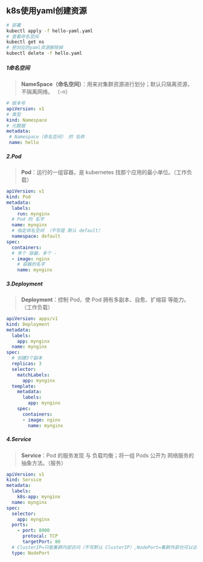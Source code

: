 ## k8s使用yaml创建资源

```sh
# 部署
kubectl apply -f hello-yaml.yaml
# 查看命名空间
kubectl get ns
# 把对应的yaml资源删除掉
kubectl delete -f hello.yaml
```

##### 1命名空间

>  **NameSpace（命名空间）**：用来对集群资源进行划分；默认只隔离资源，不隔离网络。 （-n）

```yaml
# 版本号
apiVersion: v1
# 类型
kind: Namespace
# 元数据
metadata:
 # Namespace（命名空间） 的 名称
 name: hello
```

##### 2.Pod

> **Pod**：运行的一组容器，是 kubernetes 找那个应用的最小单位。（工作负载）

```yaml
apiVersion: v1
kind: Pod
metadata:
  labels:
    run: mynginx
  # Pod 的 名字  
  name: mynginx
  # 指定命名空间 （不写是 默认 default）
  namespace: default
spec:
  containers:
  # 多个 容器，多个 - 
  - image: nginx
    # 容器的名字
    name: mynginx
```

##### 3.Deployment

> **Deployment**：控制 Pod，使 Pod 拥有多副本、自愈、扩缩容 等能力。（工作负载）

```yaml
apiVersion: apps/v1
kind: Deployment
metadata:
  labels:
    app: mynginx
  name: mynginx
spec:
  # 创建3个副本
  replicas: 3
  selector:
    matchLabels:
      app: mynginx
  template:
    metadata:
      labels:
        app: mynginx
    spec:
      containers:
      - image: nginx
        name: mynginx
```

##### 4.Service

> **Service**：Pod 的服务发现 与 负载均衡；将一组 Pods 公开为 网络服务的抽象方法。（服务）

```yaml
apiVersion: v1
kind: Service
metadata:
  labels:
    k8s-app: mynginx
  name: mynginx
spec:
  selector:
    app: mynginx
  ports:
    - port: 8000
      protocal: TCP
      targetPort: 80
  # ClusterIP=只能集群内部访问（不写默认 ClusterIP）,NodePort=集群外部也可以访问
  type: NodePort
```

